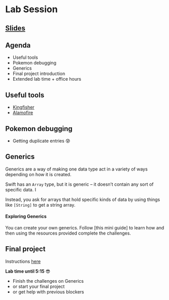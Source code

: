 <!-- Run this slideshow via the following command: -->
<!-- reveal-md README.md -w -->


<!-- .slide: class="header" -->

# Lab Session

## [Slides](https://make-school-courses.github.io/MOB-1.3-Dynamic-iOS-Apps/Slides/Lab/README.html ':ignore')

<!-- > -->

## Agenda

- Useful tools
- Pokemon debugging
- Generics
- Final project introduction
- Extended lab time + office hours

<!-- > -->

## Useful tools

- [Kingfisher](https://github.com/onevcat/Kingfisher)
- [Alamofire](https://github.com/Alamofire/Alamofire)

<!-- > -->

## Pokemon debugging

- Getting duplicate entries 😰

<!-- > -->

## Generics

Generics are a way of making one data type act in a variety of ways depending on how it is created.

Swift has an `Array` type, but it is generic – it doesn’t contain any sort of specific data. I

Instead, you ask for arrays that hold specific kinds of data by using things like `[String]` to get a string array.

<!-- > -->

#### Exploring Generics

You can create your own generics. Follow [this mini guide] to learn how and then using the resources provided complete the challenges.

<!-- > -->

## Final project

Instructions [here](https://github.com/Make-School-Courses/MOB-1.3-Dynamic-iOS-Apps/blob/master/Projects/FinalProject.md)

<!-- > -->

**Lab time until 5:15** 😎

- Finish the challenges on Generics
- or start your final project
- or get help with previous blockers
